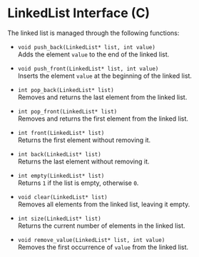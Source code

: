 # LinkedList Interface (C)

The linked list is managed through the following functions:

- `void push_back(LinkedList* list, int value)`  
  Adds the element `value` to the end of the linked list.

- `void push_front(LinkedList* list, int value)`  
  Inserts the element `value` at the beginning of the linked list.

- `int pop_back(LinkedList* list)`  
  Removes and returns the last element from the linked list.

- `int pop_front(LinkedList* list)`  
  Removes and returns the first element from the linked list.

- `int front(LinkedList* list)`  
  Returns the first element without removing it.

- `int back(LinkedList* list)`  
  Returns the last element without removing it.

- `int empty(LinkedList* list)`  
  Returns `1` if the list is empty, otherwise `0`.

- `void clear(LinkedList* list)`  
  Removes all elements from the linked list, leaving it empty.

- `int size(LinkedList* list)`  
  Returns the current number of elements in the linked list.

- `void remove_value(LinkedList* list, int value)`  
  Removes the first occurrence of `value` from the linked list.
